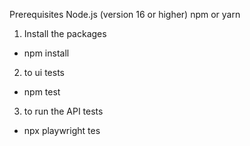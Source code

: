Prerequisites
Node.js (version 16 or higher)
npm or yarn


1. Install the packages
 - npm install

2. to ui tests
 -  npm test

3. to run the API tests
 - npx playwright tes

